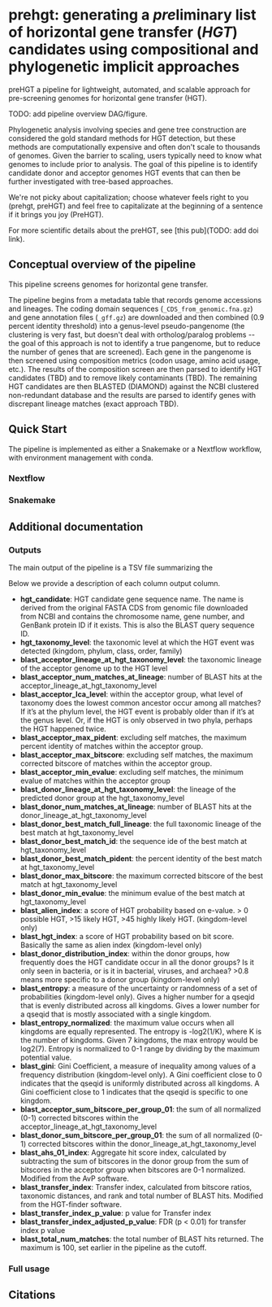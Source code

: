 # prehgt: generating a *pre*liminary list of horizontal gene transfer (*HGT*) candidates using compositional and phylogenetic implicit approaches 

preHGT a pipeline for lightweight, automated, and scalable approach for pre-screening genomes for horizontal gene transfer (HGT).

TODO: add pipeline overview DAG/figure.


Phylogenetic analysis involving species and gene tree construction are considered the gold standard methods for HGT detection, but these methods are computationally expensive and often don't scale to thousands of genomes.
Given the barrier to scaling, users typically need to know what genomes to include prior to analysis.
The goal of this pipeline is to identify candidate donor and acceptor genomes HGT events that can then be further investigated with tree-based approaches.

We're not picky about capitalization; choose whatever feels right to you (prehgt, preHGT) and feel free to capitalizate at the beginning of a sentence if it brings you joy (PreHGT).

For more scientific details about the preHGT, see [this pub](TODO: add doi link).

## Conceptual overview of the pipeline

This pipeline screens genomes for horizontal gene transfer.

The pipeline begins from a metadata table that records genome accessions and lineages.
The coding domain sequences (`_CDS_from_genomic.fna.gz`) and gene annotation files (`_gff.gz`) are downloaded and then combined (0.9 percent identity threshold) into a genus-level pseudo-pangenome (the clustering is very fast, but doesn't deal with ortholog/paralog problems -- the goal of this approach is not to identify a true pangenome, but to reduce the number of genes that are screened).
Each gene in the pangenome is then screened using composition metrics (codon usage, amino acid usage, etc.).
The results of the composition screen are then parsed to identify HGT candidates (TBD) and to remove likely contaminants (TBD).
The remaining HGT candidates are then BLASTED (DIAMOND) against the NCBI clustered non-redundant database and the results are parsed to identify genes with discrepant lineage matches (exact approach TBD).

## Quick Start

The pipeline is implemented as either a Snakemake or a Nextflow workflow, with environment management with conda.

### Nextflow

### Snakemake

## Additional documentation

### Outputs

The main output of the pipeline is a TSV file summarizing the 

Below we provide a description of each column output column.

* **hgt_candidate**: HGT candidate gene sequence name. The name is derived from the original FASTA CDS from genomic file downloaded from NCBI and contains the chromosome name, gene number, and GenBank protein ID if it exists. This is also the BLAST query sequence ID.
* **hgt_taxonomy_level**: the taxonomic level at which the HGT event was detected (kingdom, phylum, class, order, family)
* **blast_acceptor_lineage_at_hgt_taxonomy_level**: the taxonomic lineage of the acceptor genome up to the HGT level
* **blast_acceptor_num_matches_at_lineage**: number of BLAST hits at the acceptor_lineage_at_hgt_taxonomy_level
* **blast_acceptor_lca_level**: within the acceptor group, what level of taxonomy does the lowest common ancestor occur among all matches? If it’s at the phylum level, the HGT event is probably older than if it’s at the genus level. Or, if the HGT is only observed in two phyla, perhaps the HGT happened twice.
* **blast_acceptor_max_pident**: excluding self matches, the maximum percent identity of matches within the acceptor group.
* **blast_acceptor_max_bitscore**: excluding self matches, the maximum corrected bitscore of matches within the acceptor group.
* **blast_acceptor_min_evalue**: excluding self matches, the minimum evalue of matches within the acceptor group
* **blast_donor_lineage_at_hgt_taxonomy_level**: the lineage of the predicted donor group at the hgt_taxonomy_level
* **blast_donor_num_matches_at_lineage**: number of BLAST hits at the donor_lineage_at_hgt_taxonomy_level
* **blast_donor_best_match_full_lineage**: the full taxonomic lineage of the best match at hgt_taxonomy_level
* **blast_donor_best_match_id**: the sequence ide of the best match at hgt_taxonomy_level
* **blast_donor_best_match_pident**: the percent identity of the best match at hgt_taxonomy_level
* **blast_donor_max_bitscore**: the maximum corrected bitscore of the best match at hgt_taxonomy_level
* **blast_donor_min_evalue**: the minimum evalue of the best match at hgt_taxonomy_level
* **blast_alien_index**: a score of HGT probability based on e-value. > 0 possible HGT, >15 likely HGT, >45 highly likely HGT. (kingdom-level only)
* **blast_hgt_index**: a score of HGT probability based on bit score. Basically the same as alien index (kingdom-level only)
* **blast_donor_distribution_index**: within the donor groups, how frequently does the HGT candidate occur in all the donor groups? Is it only seen in bacteria, or is it in bacterial, viruses, and archaea? >0.8 means more specific to a donor group (kingdom-level only)
* **blast_entropy**: a measure of the uncertainty or randomness of a set of probabilities (kingdom-level only). Gives a higher number for a qseqid that is evenly distributed across all kingdoms. Gives a lower number for a qseqid that is mostly associated with a single kingdom.
* **blast_entropy_normalized**: the maximum value occurs when all kingdoms are equally represented. The entropy is -log2(1/K), where K is the number of kingdoms. Given 7 kingdoms, the max entropy would be log2(7). Entropy is normalized to 0-1 range by dividing by the maximum potential value.
* **blast_gini**: Gini Coefficient, a measure of inequality among values of a frequency distribution (kingdom-level only). A Gini coefficient close to 0 indicates that the qseqid is uniformly distributed across all kingdoms. A Gini coefficient close to 1 indicates that the qseqid is specific to one kingdom.
* **blast_acceptor_sum_bitscore_per_group_01**: the sum of all normalized (0-1) corrected bitscores within the acceptor_lineage_at_hgt_taxonomy_level
* **blast_donor_sum_bitscore_per_group_01**: the sum of all normalized (0-1) corrected bitscores within the donor_lineage_at_hgt_taxonomy_level
* **blast_ahs_01_index**: Aggregate hit score index, calculated by subtracting the sum of bitscores in the donor group from the sum of bitscores in the acceptor group when bitscores are 0-1 normalized. Modified from the AvP software.
* **blast_transfer_index**: Transfer index, calculated from bitscore ratios, taxonomic distances, and rank and total number of BLAST hits. Modified from the HGT-finder software.
* **blast_transfer_index_p_value**: p value for Transfer index
* **blast_transfer_index_adjusted_p_value**: FDR (p < 0.01) for transfer index p value
* **blast_total_num_matches**: the total number of BLAST hits returned. The maximum is 100, set earlier in the pipeline as the cutoff.

### Full usage

## Citations
